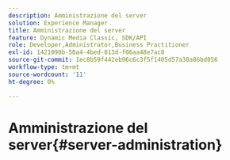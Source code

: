 ```yaml
---
description: Amministrazione del server
solution: Experience Manager
title: Amministrazione del server
feature: Dynamic Media Classic, SDK/API
role: Developer,Administrator,Business Practitioner
exl-id: 1421090b-50a4-4bed-813d-f06aa48e7ac8
source-git-commit: 1ec8b59f442eb96c6c3f5f1405d57a38a86bd056
workflow-type: tm+mt
source-wordcount: '11'
ht-degree: 0%

---
```


# Amministrazione del server{#server-administration}
